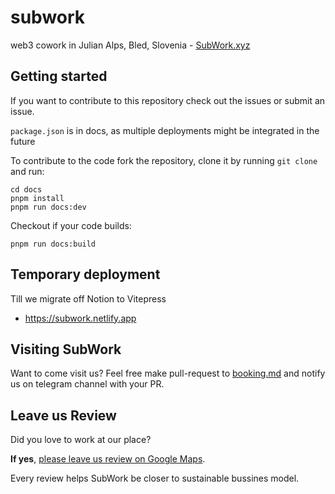 # subwork
web3 cowork in Julian Alps, Bled, Slovenia - [SubWork.xyz](https://subwork.xyz)

Getting started
---
If you want to contribute to this repository check out the issues or submit an issue.

`package.json` is in docs, as multiple deployments might be integrated in the future

To contribute to the code fork the repository, clone it by running `git clone` and run:

```
cd docs
pnpm install
pnpm run docs:dev
```

Checkout if your code builds:
```
pnpm run docs:build
```



Temporary deployment
---
Till we migrate off Notion to Vitepress
- https://subwork.netlify.app

Visiting SubWork
---
Want to come visit us? 
Feel free make pull-request to [booking.md](booking.md) and notify us on telegram channel with your PR.


Leave us Review
---
Did you love to work at our place? 

**If yes**, [please leave us review on Google Maps](https://goo.gl/maps/sabvduMGJ2JHDGGL8).

Every review helps SubWork be closer to sustainable bussines model.
